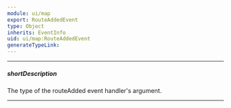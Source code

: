 ```yaml
---
module: ui/map
export: RouteAddedEvent
type: Object
inherits: EventInfo
uid: ui/map:RouteAddedEvent
generateTypeLink: 
---
```

---
##### shortDescription
The type of the routeAdded event handler's argument.

---
<!-- Description goes here -->